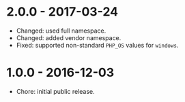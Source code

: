 # 2.0.0 - 2017-03-24

-   Changed: used full namespace.
-   Changed: added vendor namespace.
-   Fixed: supported non-standard `PHP_OS` values for `windows`.

# 1.0.0 - 2016-12-03

-   Chore: initial public release.
